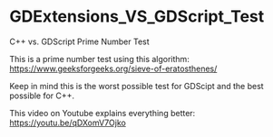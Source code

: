 # GDExtensions_VS_GDScript_Test
 C++ vs. GDScript Prime Number Test

This is a prime number test using this algorithm: https://www.geeksforgeeks.org/sieve-of-eratosthenes/

Keep in mind this is the worst possible test for GDScipt and the best possible for C++.

This video on Youtube explains everything better: https://youtu.be/qDXomV7Ojko
